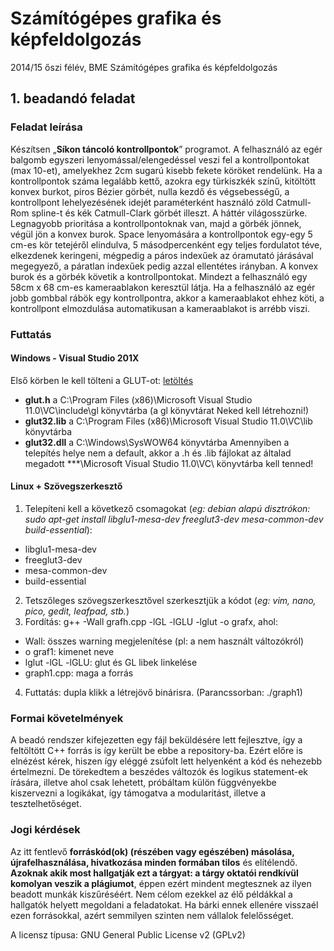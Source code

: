 # Számítógépes grafika és képfeldolgozás
2014/15 őszi félév, BME Számítógépes grafika és képfeldolgozás

## 1. beadandó feladat
### Feladat leírása
Készítsen „**Síkon táncoló kontrollpontok**” programot. A felhasználó az egér balgomb egyszeri lenyomással/elengedéssel veszi fel a kontrollpontokat (max 10-et), amelyekhez 2cm sugarú kisebb fekete köröket rendelünk. Ha a kontrollpontok száma legalább kettő, azokra egy türkiszkék színű, kitöltött konvex burkot, piros Bézier görbét, nulla kezdő és végsebességű, a kontrollpont lehelyezésének idejét paraméterként használó zöld Catmull-Rom spline-t és kék Catmull-Clark görbét illeszt.
A háttér világosszürke. Legnagyobb prioritása a kontrollpontoknak van, majd a görbék jönnek, végül jön a konvex burok.
Space lenyomására a kontrollpontok egy-egy 5 cm-es kör tetejéről elindulva, 5 másodpercenként egy teljes fordulatot téve, elkezdenek keringeni, mégpedig a páros indexűek az óramutató járásával megegyező, a páratlan indexűek pedig azzal ellentétes irányban. A konvex burok és a görbék követik a kontrollpontokat. Mindezt a felhasználó egy 58cm x 68 cm-es kameraablakon keresztül látja. Ha a felhasználó az egér jobb gombbal rábök egy kontrollpontra, akkor a kameraablakot ehhez köti, a kontrollpont elmozdulása automatikusan a kameraablakot is arrébb viszi.

### Futtatás
#### Windows - Visual Studio 201X
Első körben le kell tölteni a GLUT-ot: [letöltés](http://user.xmission.com/~nate/glut.html)
- **glut.h** a C:\Program Files (x86)\Microsoft Visual Studio 11.0\VC\include\gl könyvtárba (a gl könyvtárat Neked kell létrehozni!)
- **glut32.lib** a C:\Program Files (x86)\Microsoft Visual Studio 11.0\VC\lib könyvtárba
- **glut32.dll** a C:\Windows\SysWOW64 könyvtárba
Amennyiben a telepítés helye nem a default, akkor a .h és .lib fájlokat az általad megadott ***\Microsoft Visual Studio 11.0\VC\ könyvtárba kell tenned!

#### Linux + Szövegszerkesztő
1. Telepíteni kell a következő csomagokat (*eg: debian alapú disztrókon: sudo apt-get install libglu1-mesa-dev freeglut3-dev mesa-common-dev build-essential*):
  - libglu1-mesa-dev
  - freeglut3-dev
  - mesa-common-dev
  - build-essential
2. Tetszőleges szövegszerkesztővel szerkesztjük a kódot (*eg: vim, nano, pico, gedit, leafpad, stb.*)
3. Fordítás: g++ -Wall grafh.cpp -lGL -lGLU -lglut -o grafx, ahol:
  - Wall: összes warning megjelenítése (pl: a nem használt változókról)
  - o graf1: kimenet neve
  - lglut -lGL -lGLU: glut és GL libek linkelése
  - graph1.cpp: maga a forrás
4. Futtatás: dupla klikk a létrejövő binárisra. (Parancssorban: ./graph1)

### Formai követelmények
A beadó rendszer kifejezetten egy fájl beküldésére lett fejlesztve, így a feltöltött C++ forrás is így került be ebbe a repository-ba. Ezért előre is elnézést kérek, hiszen így eléggé zsúfolt lett helyenként a kód és nehezebb értelmezni. De törekedtem a beszédes változók és logikus statement-ek írására, illetve ahol csak lehetett, próbáltam külön függvényekbe kiszervezni a logikákat, így támogatva a modularitást, illetve a tesztelhetőséget.

### Jogi kérdések
Az itt fentlevő **forráskód(ok) (részében vagy egészében) másolása, újrafelhasználása, hivatkozása minden formában tilos** és elítélendő. **Azoknak akik most hallgatják ezt a tárgyat: a tárgy oktatói rendkívül komolyan veszik a plágiumot**, éppen ezért mindent megtesznek az ilyen beadott munkák kiszűréséért. Nem célom ezekkel az élő példákkal a hallgatók helyett megoldani a feladatokat. Ha bárki ennek ellenére visszaél ezen forrásokkal, azért semmilyen szinten nem vállalok felelősséget.

A licensz típusa: GNU General Public License v2 (GPLv2)
